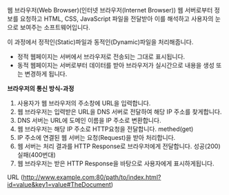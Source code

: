 웹 브라우저(Web Browser)(인터넷 브라우저(Internet Browser))
웹 서버로부터 정보를 요청하고 HTML, CSS, JavaScript 파일을 
전달받아 이를 해석하고 사용자의 눈으로 보여주는 소프트웨어입니다.

이 과정에서 정적인(Static)파일과 동적인(Dynamic)파일을 처리해줍니다.
- 정적 웹페이지는 서버에서 브라우저로 전송되는 그대로 표시됩니다.
- 동적 웹페이지는 서버로부터 데이터를 받아 브라우저가 실시간으로 내용을 생성 또는 변경하게 됩니다.

<strong>브라우저의 통신 방식-과정</strong>
1. 사용자가 웹 브라우저의 주소창에 URL을 입력합니다.
2. 웹 브라우저는 입력받은 URL을 DNS 서버로 전달하여 해당 IP 주소를 찾게합니다.
3. DNS 서버는 URL에 도메인 이름을 IP 주소로 변환합니다.
4. 웹 브라우저는 해당 IP 주소로 HTTP요청을 전달합니다. methed(get)
5. IP 주소에 연결된 웹 서버는 요청(Request)을 받아 처리합니다.
6. 웹 서버는 처리 결과를 HTTP Response로 브라우저에게 전달합니다. 성공(200) 실패(400번대)
7. 웹 브라우저는 받은 HTTP Response을 바탕으로 사용자에게 표시하게됩니다.

URL (http://www.example.com:80/path/to/index.html?id=value&key1=value#TheDocument)
